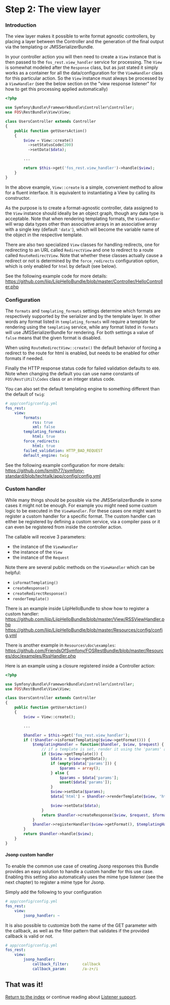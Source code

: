 Step 2: The view layer
======================
### Introduction

The view layer makes it possible to write format agnostic controllers, by
placing a layer between the Controller and the generation of the final output
via the templating or JMSSerializerBundle.

In your controller action you will then need to create a ``View`` instance that
is then passed to the ``fos_rest.view_handler`` service for processing. The
``View`` is somewhat modeled after the ``Response`` class, but as just stated
it simply works as a container for all the data/configuration for the
``ViewHandler`` class for this particular action.  So the ``View`` instance
must always be processed by a ``ViewHandler`` (see the below section on the
"view response listener" for how to get this processing applied automatically)

```php
<?php

use Symfony\Bundle\FrameworkBundle\Controller\Controller;
use FOS\RestBundle\View\View;

class UsersController extends Controller
{
    public function getUsersAction()
    {
        $view = View::create()
          ->setStatusCode(200)
          ->setData($data);

        ...

        return $this->get('fos_rest.view_handler')->handle($view);
    }
}
```

In the above example, ``View::create`` is a simple, convenient method to allow
for a fluent interface. It is equivalent to instantiating a View by calling its
constructor.

As the purpose is to create a format-agnostic controller, data assigned to the
``View`` instance should ideally be an object graph, though any data type is
acceptable. Note that when rendering templating formats, the ``ViewHandler``
will wrap data types other than associative arrays in an associative array with
a single key (default  ``'data'``), which will become the variable name of the
object in the respective template.

There are also two specialized ``View`` classes for handling redirects, one for
redirecting to an URL called ``RedirectView`` and one to redirect to a route
called ``RouteRedirectView``.  Note that whether these classes actually cause a
redirect or not is determined by the ``force_redirects`` configuration option,
which is only enabled for ``html`` by default (see below).

See the following example code for more details:
https://github.com/liip/LiipHelloBundle/blob/master/Controller/HelloController.php

### Configuration

The ``formats`` and ``templating_formats`` settings determine which formats are
respectively supported by the serializer and by the template layer. In other
words any format listed in ``templating_formats`` will require a template for
rendering using the ``templating`` service, while any format listed in
``formats`` will use JMSSerializerBundle for rendering.  For both settings a
value of ``false`` means that the given format is disabled.

When using ``RouteRedirectView::create()`` the default behavior of forcing a
redirect to the route for html is enabled, but needs to be enabled for other
formats if needed.

Finally the HTTP response status code for failed validation defaults to
``400``. Note when changing the default you can use name constants of
``FOS\Rest\Util\Codes`` class or an integer status code.

You can also set the default templating engine to something different than the
default of ``twig``:

```yaml
# app/config/config.yml
fos_rest:
    view:
        formats:
            rss: true
            xml: false
        templating_formats:
            html: true
        force_redirects:
            html: true
        failed_validation: HTTP_BAD_REQUEST
        default_engine: twig
```

See the following example configuration for more details:
https://github.com/lsmith77/symfony-standard/blob/techtalk/app/config/config.yml

### Custom handler

While many things should be possible via the JMSSerializerBundle in some cases
it might not be enough. For example you might need some custom logic to be
executed in the ``ViewHandler``. For these cases one might want to register a
custom handler for a specific format. The custom handler can either be
registered by defining a custom service, via a compiler pass or it can even be
registered from inside the controller action.

The callable will receive 3 parameters:

 * the instance of the ``ViewHandler``
 * the instance of the ``View``
 * the instance of the ``Request``

Note there are several public methods on the ``ViewHandler`` which can be helpful:

 * ``isFormatTemplating()``
 * ``createResponse()``
 * ``createRedirectResponse()``
 * ``renderTemplate()``

There is an example inside LiipHelloBundle to show how to register a custom handler:
https://github.com/liip/LiipHelloBundle/blob/master/View/RSSViewHandler.php
https://github.com/liip/LiipHelloBundle/blob/master/Resources/config/config.yml

There is another example in ``Resources\doc\examples``:
https://github.com/FriendsOfSymfony/FOSRestBundle/blob/master/Resources/doc/examples/RssHandler.php

Here is an example using a closure registered inside a Controller action:

```php
<?php

use Symfony\Bundle\FrameworkBundle\Controller\Controller;
use FOS\RestBundle\View\View;

class UsersController extends Controller
{
    public function getUsersAction()
    {
        $view = View::create();

        ...

        $handler = $this->get('fos_rest.view_handler');
        if (!$handler->isFormatTemplating($view->getFormat())) {
            $templatingHandler = function($handler, $view, $request) {
                // if a template is set, render it using the 'params' and place the content into the data
                if ($view->getTemplate()) {
                    $data = $view->getData();
                    if (empty($data['params'])) {
                        $params = array();
                    } else {
                        $params = $data['params'];
                        unset($data['params']);
                    }
                    $view->setData($params);
                    $data['html'] = $handler->renderTemplate($view, 'html');

                    $view->setData($data);
                }
                return $handler->createResponse($view, $request, $format);
            }
            $handler->registerHandler($view->getFormat(), $templatingHandler);
        }
        return $handler->handle($view);
    }
}
```

#### Jsonp custom handler

To enable the common use case of creating Jsonp responses this Bundle provides an
easy solution to handle a custom handler for this use case. Enabling this setting
also automatically uses the mime type listener (see the next chapter) to register
a mime type for Jsonp.

Simply add the following to your configuration

```yaml
# app/config/config.yml
fos_rest:
    view:
        jsonp_handler: ~
```

It is also possible to customize both the name of the GET parameter with the callback,
as well as the filter pattern that validates if the provided callback is valid or not.

```yaml
# app/config/config.yml
fos_rest:
    view:
        jsonp_handler:
            callback_filter:      callback
            callback_param:       /a-z+/i
```

## That was it!
[Return to the index](index.md) or continue reading about [Listener support](3-listener-support.md).
